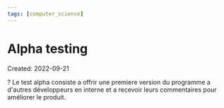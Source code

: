 ```yaml
---
tags: [computer_science]
---
```

# Alpha testing
Created: 2022-09-21

?
Le test alpha consiste a offrir une premiere version du programme a d'autres développeurs en interne et a recevoir leurs commentaires pour améliorer le produit.
<!--SR:!2025-02-10,329,250-->
